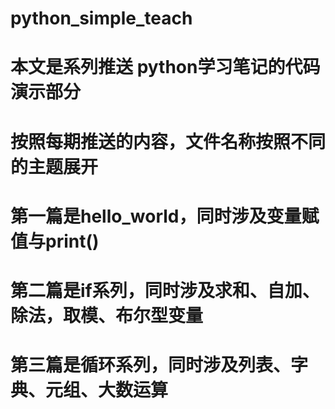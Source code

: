 # python_simple_teach
# 本文是系列推送 python学习笔记的代码演示部分
# 按照每期推送的内容，文件名称按照不同的主题展开
# 第一篇是hello_world，同时涉及变量赋值与print()
# 第二篇是if系列，同时涉及求和、自加、除法，取模、布尔型变量
# 第三篇是循环系列，同时涉及列表、字典、元组、大数运算
